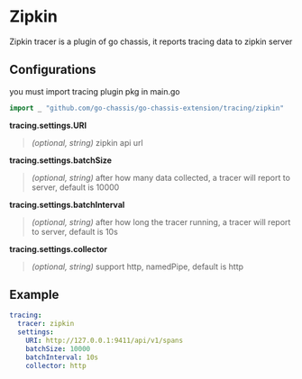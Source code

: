 # Zipkin

Zipkin tracer is a plugin of go chassis, it reports tracing data to zipkin server

## Configurations
you must import tracing plugin pkg in main.go
```go
import _ "github.com/go-chassis/go-chassis-extension/tracing/zipkin"
```

**tracing.settings.URI**
>  *(optional, string)* zipkin api url

**tracing.settings.batchSize**
>  *(optional, string)* after how many data collected, a tracer will report to server, default is 10000

**tracing.settings.batchInterval**
>  *(optional, string)* after how long the tracer running, a tracer will report to server, default is 10s

**tracing.settings.collector**
>  *(optional, string)* support http, namedPipe, default is http


## Example
```yaml
tracing:
  tracer: zipkin
  settings:
    URI: http://127.0.0.1:9411/api/v1/spans
    batchSize: 10000
    batchInterval: 10s
    collector: http
    
```
